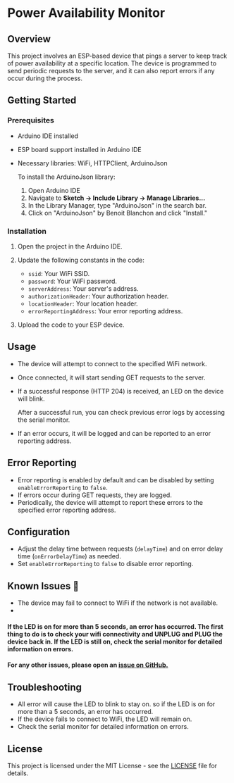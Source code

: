 # Power Availability Monitor

## Overview

This project involves an ESP-based device that pings a server to keep track of power availability at a specific location. The device is programmed to send periodic requests to the server, and it can also report errors if any occur during the process.

## Getting Started

### Prerequisites

- Arduino IDE installed
- ESP board support installed in Arduino IDE
- Necessary libraries: WiFi, HTTPClient, ArduinoJson

  To install the ArduinoJson library:

  1. Open Arduino IDE
  2. Navigate to **Sketch -> Include Library -> Manage Libraries...**
  3. In the Library Manager, type "ArduinoJson" in the search bar.
  4. Click on "ArduinoJson" by Benoit Blanchon and click "Install."

### Installation

1. Open the project in the Arduino IDE.
2. Update the following constants in the code:

   - `ssid`: Your WiFi SSID.
   - `password`: Your WiFi password.
   - `serverAddress`: Your server's address.
   - `authorizationHeader`: Your authorization header.
   - `locationHeader`: Your location header.
   - `errorReportingAddress`: Your error reporting address.

3. Upload the code to your ESP device.

## Usage

- The device will attempt to connect to the specified WiFi network.
- Once connected, it will start sending GET requests to the server.
- If a successful response (HTTP 204) is received, an LED on the device will blink.

  After a successful run, you can check previous error logs by accessing the serial monitor.

- If an error occurs, it will be logged and can be reported to an error reporting address.

## Error Reporting

- Error reporting is enabled by default and can be disabled by setting `enableErrorReporting` to `false`.
- If errors occur during GET requests, they are logged.
- Periodically, the device will attempt to report these errors to the specified error reporting address.

## Configuration

- Adjust the delay time between requests (`delayTime`) and on error delay time (`onErrorDelayTime`) as needed.
- Set `enableErrorReporting` to `false` to disable error reporting.

## Known Issues 🚧

- The device may fail to connect to WiFi if the network is not available.
-

#### If the LED is on for more than 5 seconds, an error has occurred. The first thing to do is to check your wifi connectivity and UNPLUG and PLUG the device back in. If the LED is still on, check the serial monitor for detailed information on errors.

#### For any other issues, please open an [issue on GitHub.](https://github.com/fredygerman/umeme-upo-esp32-ping/issues)

## Troubleshooting

- All error will cause the LED to blink to stay on. so if the LED is on for more than a 5 seconds, an error has occurred.
- If the device fails to connect to WiFi, the LED will remain on.
- Check the serial monitor for detailed information on errors.

## License

This project is licensed under the MIT License - see the [LICENSE](LICENSE) file for details.

